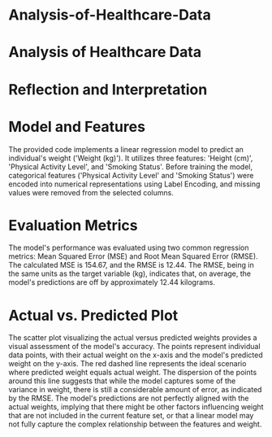 # Analysis-of-Healthcare-Data
# Analysis of Healthcare Data
# Reflection and Interpretation

# Model and Features

The provided code implements a linear regression model to predict an individual's weight ('Weight (kg)'). It utilizes three features: 'Height (cm)', 'Physical Activity Level', and 'Smoking Status'. Before training the model, categorical features ('Physical Activity Level' and 'Smoking Status') were encoded into numerical representations using Label Encoding, and missing values were removed from the selected columns.

# Evaluation Metrics

The model's performance was evaluated using two common regression metrics: Mean Squared Error (MSE) and Root Mean Squared Error (RMSE). The calculated MSE is 154.67, and the RMSE is 12.44. The RMSE, being in the same units as the target variable (kg), indicates that, on average, the model's predictions are off by approximately 12.44 kilograms.

# Actual vs. Predicted Plot

The scatter plot visualizing the actual versus predicted weights provides a visual assessment of the model's accuracy. The points represent individual data points, with their actual weight on the x-axis and the model's predicted weight on the y-axis. The red dashed line represents the ideal scenario where predicted weight equals actual weight. The dispersion of the points around this line suggests that while the model captures some of the variance in weight, there is still a considerable amount of error, as indicated by the RMSE. The model's predictions are not perfectly aligned with the actual weights, implying that there might be other factors influencing weight that are not included in the current feature set, or that a linear model may not fully capture the complex relationship between the features and weight.
